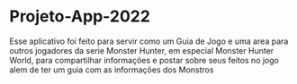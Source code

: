 # Projeto-App-2022
 
Esse aplicativo foi feito para servir como um Guia de Jogo e uma area para outros jogadores da serie Monster Hunter, em especial Monster Hunter World, para compartilhar informações e postar sobre seus feitos no jogo alem de ter um guia com as informações dos Monstros
